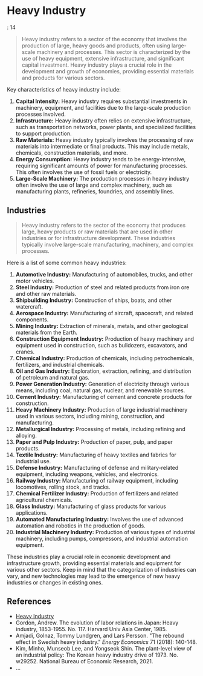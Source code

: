 # Heavy Industry

: 14

> Heavy industry refers to a sector of the economy that involves the production of large, heavy goods and products, often using large-scale machinery and processes. This sector is characterized by the use of heavy equipment, extensive infrastructure, and significant capital investment. Heavy industry plays a crucial role in the development and growth of economies, providing essential materials and products for various sectors.
> 

Key characteristics of heavy industry include:

1. **Capital Intensity:** Heavy industry requires substantial investments in machinery, equipment, and facilities due to the large-scale production processes involved.
2. **Infrastructure:** Heavy industry often relies on extensive infrastructure, such as transportation networks, power plants, and specialized facilities to support production.
3. **Raw Materials:** Heavy industry typically involves the processing of raw materials into intermediate or final products. This may include metals, chemicals, construction materials, and more.
4. **Energy Consumption:** Heavy industry tends to be energy-intensive, requiring significant amounts of power for manufacturing processes. This often involves the use of fossil fuels or electricity.
5. **Large-Scale Machinery:** The production processes in heavy industry often involve the use of large and complex machinery, such as manufacturing plants, refineries, foundries, and assembly lines.

## Industries

> Heavy industry refers to the sector of the economy that produces large, heavy products or raw materials that are used in other industries or for infrastructure development. These industries typically involve large-scale manufacturing, machinery, and complex processes.
> 

Here is a list of some common heavy industries:

1. **Automotive Industry:** Manufacturing of automobiles, trucks, and other motor vehicles.
2. **Steel Industry:** Production of steel and related products from iron ore and other raw materials.
3. **Shipbuilding Industry:** Construction of ships, boats, and other watercraft.
4. **Aerospace Industry:** Manufacturing of aircraft, spacecraft, and related components.
5. **Mining Industry:** Extraction of minerals, metals, and other geological materials from the Earth.
6. **Construction Equipment Industry:** Production of heavy machinery and equipment used in construction, such as bulldozers, excavators, and cranes.
7. **Chemical Industry:** Production of chemicals, including petrochemicals, fertilizers, and industrial chemicals.
8. **Oil and Gas Industry:** Exploration, extraction, refining, and distribution of petroleum and natural gas.
9. **Power Generation Industry:** Generation of electricity through various means, including coal, natural gas, nuclear, and renewable sources.
10. **Cement Industry:** Manufacturing of cement and concrete products for construction.
11. **Heavy Machinery Industry:** Production of large industrial machinery used in various sectors, including mining, construction, and manufacturing.
12. **Metallurgical Industry:** Processing of metals, including refining and alloying.
13. **Paper and Pulp Industry:** Production of paper, pulp, and paper products.
14. **Textile Industry:** Manufacturing of heavy textiles and fabrics for industrial use.
15. **Defense Industry:** Manufacturing of defense and military-related equipment, including weapons, vehicles, and electronics.
16. **Railway Industry:** Manufacturing of railway equipment, including locomotives, rolling stock, and tracks.
17. **Chemical Fertilizer Industry:** Production of fertilizers and related agricultural chemicals.
18. **Glass Industry:** Manufacturing of glass products for various applications.
19. **Automated Manufacturing Industry:** Involves the use of advanced automation and robotics in the production of goods.
20. **Industrial Machinery Industry:** Production of various types of industrial machinery, including pumps, compressors, and industrial automation equipment.

These industries play a crucial role in economic development and infrastructure growth, providing essential materials and equipment for various other sectors. Keep in mind that the categorization of industries can vary, and new technologies may lead to the emergence of new heavy industries or changes in existing ones.

## References

- [Heavy Industry](https://en.wikipedia.org/wiki/Heavy_industry)
- Gordon, Andrew. The evolution of labor relations in Japan: Heavy industry, 1853-1955. No. 117. Harvard Univ Asia Center, 1985.
- Amjadi, Golnaz, Tommy Lundgren, and Lars Persson. "The rebound effect in Swedish heavy industry." *Energy Economics* 71 (2018): 140-148.
- Kim, Minho, Munseob Lee, and Yongseok Shin. The plant-level view of an industrial policy: The Korean heavy industry drive of 1973. No. w29252. National Bureau of Economic Research, 2021.
- …